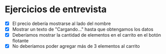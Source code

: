 # Ejercicios de entrevista

- [x] El precio debería mostrarse al lado del nombre
- [x] Mostrar un texto de "Cargando..." hasta que obtengamos los datos
- [x] Deberíamos mostrar la cantidad de elementos en el carrito en el botón flotante
- [x] No deberíamos poder agregar más de 3 elementos al carrito
